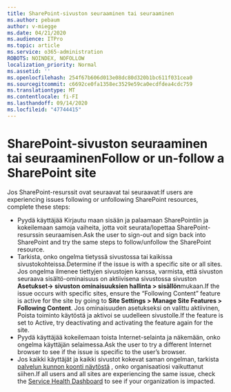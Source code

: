```yaml
---
title: SharePoint-sivuston seuraaminen tai seuraaminen
ms.author: pebaum
author: v-miegge
ms.date: 04/21/2020
ms.audience: ITPro
ms.topic: article
ms.service: o365-administration
ROBOTS: NOINDEX, NOFOLLOW
localization_priority: Normal
ms.assetid: ''
ms.openlocfilehash: 254f67b606d013e08dc80d320b1bc611f031cea0
ms.sourcegitcommit: c6692ce0fa1358ec3529e59ca0ecdfdea4cdc759
ms.translationtype: MT
ms.contentlocale: fi-FI
ms.lasthandoff: 09/14/2020
ms.locfileid: "47744415"
---
```

# <a name="follow-or-un-follow-a-sharepoint-site"></a><span data-ttu-id="b6dea-102">SharePoint-sivuston seuraaminen tai seuraaminen</span><span class="sxs-lookup"><span data-stu-id="b6dea-102">Follow or un-follow a SharePoint site</span></span>

<span data-ttu-id="b6dea-103">Jos SharePoint-resurssit ovat seuraavat tai seuraavat:</span><span class="sxs-lookup"><span data-stu-id="b6dea-103">If users are experiencing issues following or unfollowing SharePoint resources, complete these steps:</span></span>

* <span data-ttu-id="b6dea-104">Pyydä käyttäjää Kirjautu maan sisään ja palaamaan SharePointiin ja kokeilemaan samoja vaiheita, jotta voit seurata/lopettaa SharePoint-resurssin seuraamisen.</span><span class="sxs-lookup"><span data-stu-id="b6dea-104">Ask the user to sign-out and sign back into SharePoint and try the same steps to follow/unfollow the SharePoint resource.</span></span>
* <span data-ttu-id="b6dea-105">Tarkista, onko ongelma tietyssä sivustossa tai kaikissa sivustokohteissa.</span><span class="sxs-lookup"><span data-stu-id="b6dea-105">Determine if the issue is with a specific site or all sites.</span></span> <span data-ttu-id="b6dea-106">Jos ongelma ilmenee tiettyjen sivustojen kanssa, varmista, että sivuston seuraava sisältö-ominaisuus on aktiivisena sivustossa sivuston **Asetukset-> sivuston ominaisuuksien hallinta > sisällön**mukaan.</span><span class="sxs-lookup"><span data-stu-id="b6dea-106">If the issue occurs with specific sites, ensure the “Following Content” feature is active for the site by going to **Site Settings > Manage Site Features > Following Content**.</span></span> <span data-ttu-id="b6dea-107">Jos ominaisuuden asetukseksi on valittu aktiivinen, Poista toiminto käytöstä ja aktivoi se uudelleen sivustolle.</span><span class="sxs-lookup"><span data-stu-id="b6dea-107">If the feature is set to Active, try deactivating and activating the feature again for the site.</span></span>
* <span data-ttu-id="b6dea-108">Pyydä käyttäjää kokeilemaan toista Internet-selainta ja näkemään, onko ongelma käyttäjän selaimessa.</span><span class="sxs-lookup"><span data-stu-id="b6dea-108">Ask the user to try a different Internet browser to see if the issue is specific to the user’s browser.</span></span>
* <span data-ttu-id="b6dea-109">Jos kaikki käyttäjät ja kaikki sivustot kokevat saman ongelman, tarkista [palvelun kunnon koonti näytöstä](https://admin.microsoft.com/AdminPortal/Home#/servicehealth) , onko organisaatiosi vaikuttanut siihen.</span><span class="sxs-lookup"><span data-stu-id="b6dea-109">If all users and all sites are experiencing the same issue, check the [Service Health Dashboard](https://admin.microsoft.com/AdminPortal/Home#/servicehealth) to see if your organization is impacted.</span></span>
